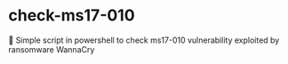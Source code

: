 # check-ms17-010
🐞 Simple script in powershell to check ms17-010 vulnerability exploited by ransomware WannaCry
